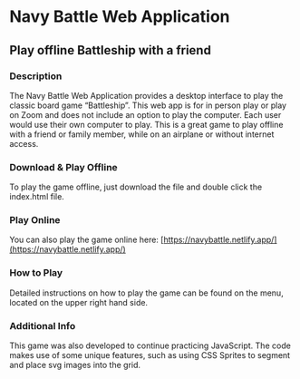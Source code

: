 # Navy Battle Web Application

## Play offline Battleship with a friend


### Description

The Navy Battle Web Application provides a desktop interface to play the classic board game “Battleship”. This web app is for in person play or play on Zoom and does not include an option to play the computer. Each user would use their own computer to play. This is a great game to play offline with a friend or family member, while on an airplane or without internet access. 


### Download & Play Offline

To play the game offline, just download the file and double click the index.html file.


### Play Online

You can also play the game online here: [https://navybattle.netlify.app/](https://navybattle.netlify.app/)


### How to Play

Detailed instructions on how to play the game can be found on the menu, located on the upper right hand side. 


### Additional Info

This game was also developed to continue practicing JavaScript. The code makes use of some unique features, such as using CSS Sprites to segment and place svg images into the grid. 